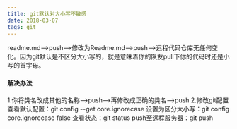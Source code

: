 ```yaml
---
title: git默认对大小写不敏感
date: 2018-03-07  
tags: git
---
```

 readme.md-->push-->修改为Readme.md-->push-->远程代码仓库无任何变化。因为git默认是不区分大小写的，就是意味着你的队友pull下你的代码时还是小写的首字母。
#### 解决办法
1.你将类名改成其他的名称-->push-->再修改成正确的类名-->push
2.修改git配置
查看默认配置：git config --get core.ignorecase
设置为区分大小写：git config core.ignorecase false
查看状态：git status
push至远程服务器：git push
